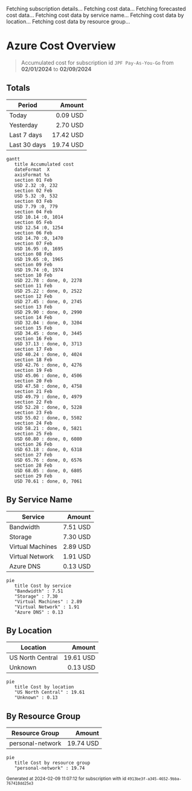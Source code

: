 Fetching subscription details...
Fetching cost data...
Fetching forecasted cost data...
Fetching cost data by service name...
Fetching cost data by location...
Fetching cost data by resource group...
# Azure Cost Overview

> Accumulated cost for subscription id `JPF Pay-As-You-Go` from **02/01/2024** to **02/09/2024**

## Totals

|Period|Amount|
|---|---:|
|Today|0.09 USD|
|Yesterday|2.70 USD|
|Last 7 days|17.42 USD|
|Last 30 days|19.74 USD|

```mermaid
gantt
   title Accumulated cost
   dateFormat  X
   axisFormat %s
   section 01 Feb
   USD 2.32 :0, 232
   section 02 Feb
   USD 5.32 :0, 532
   section 03 Feb
   USD 7.79 :0, 779
   section 04 Feb
   USD 10.14 :0, 1014
   section 05 Feb
   USD 12.54 :0, 1254
   section 06 Feb
   USD 14.70 :0, 1470
   section 07 Feb
   USD 16.95 :0, 1695
   section 08 Feb
   USD 19.65 :0, 1965
   section 09 Feb
   USD 19.74 :0, 1974
   section 10 Feb
   USD 22.78 : done, 0, 2278
   section 11 Feb
   USD 25.22 : done, 0, 2522
   section 12 Feb
   USD 27.45 : done, 0, 2745
   section 13 Feb
   USD 29.90 : done, 0, 2990
   section 14 Feb
   USD 32.04 : done, 0, 3204
   section 15 Feb
   USD 34.45 : done, 0, 3445
   section 16 Feb
   USD 37.13 : done, 0, 3713
   section 17 Feb
   USD 40.24 : done, 0, 4024
   section 18 Feb
   USD 42.76 : done, 0, 4276
   section 19 Feb
   USD 45.06 : done, 0, 4506
   section 20 Feb
   USD 47.58 : done, 0, 4758
   section 21 Feb
   USD 49.79 : done, 0, 4979
   section 22 Feb
   USD 52.28 : done, 0, 5228
   section 23 Feb
   USD 55.02 : done, 0, 5502
   section 24 Feb
   USD 58.21 : done, 0, 5821
   section 25 Feb
   USD 60.80 : done, 0, 6080
   section 26 Feb
   USD 63.18 : done, 0, 6318
   section 27 Feb
   USD 65.76 : done, 0, 6576
   section 28 Feb
   USD 68.05 : done, 0, 6805
   section 29 Feb
   USD 70.61 : done, 0, 7061
```

## By Service Name

|Service|Amount|
|---|---:|
|Bandwidth|7.51 USD|
|Storage|7.30 USD|
|Virtual Machines|2.89 USD|
|Virtual Network|1.91 USD|
|Azure DNS|0.13 USD|

```mermaid
pie
   title Cost by service
   "Bandwidth" : 7.51
   "Storage" : 7.30
   "Virtual Machines" : 2.89
   "Virtual Network" : 1.91
   "Azure DNS" : 0.13
```

## By Location

|Location|Amount|
|---|---:|
|US North Central|19.61 USD|
|Unknown|0.13 USD|

```mermaid
pie
   title Cost by location
   "US North Central" : 19.61
   "Unknown" : 0.13
```

## By Resource Group

|Resource Group|Amount|
|---|---:|
|personal-network|19.74 USD|

```mermaid
pie
   title Cost by resource group
   "personal-network" : 19.74
```

<sup>Generated at 2024-02-09 11:07:12 for subscription with id `4913be3f-a345-4652-9bba-767418dd25e3`</sup>

